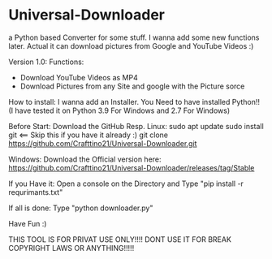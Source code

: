 # Universal-Downloader
a Python based Converter for some stuff. I wanna add some new functions later. Actual it can download pictures from Google and YouTube Videos :)

Version 1.0:
  Functions:
  - Download YouTube Videos as MP4
  - Download Pictures from any Site and google with the Picture sorce

How to install:
  I wanna add an Installer.
  You Need to have installed Python!! (I have tested it on Python 3.9 For Windows and 2.7 For Windows)
  
  Before Start:
  Download the GitHub Resp.
  Linux:
    sudo apt update
    sudo install git <== Skip this if you have it already :)
    git clone https://github.com/Crafttino21/Universal-Downloader.git
    
   Windows:
    Download the Official version here: https://github.com/Crafttino21/Universal-Downloader/releases/tag/Stable
      
If you Have it:
  Open a console on the Directory and Type "pip install -r requrimants.txt"
  
If all is done: 
  Type "python downloader.py"
  
  Have Fun :)
  
THIS TOOL IS FOR PRIVAT USE ONLY!!!! DONT USE IT FOR BREAK COPYRIGHT LAWS OR ANYTHING!!!!!
